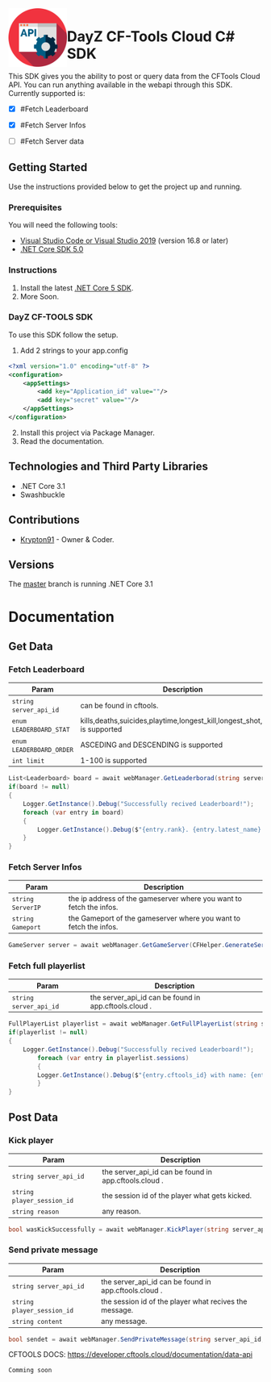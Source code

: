 <img align="left" width="116" height="116" src="https://raw.githubusercontent.com/marlonajgayle/Net5WebTemplate/develop/src/Content/.template.config/icon.png" />

# DayZ CF-Tools Cloud C# SDK


This SDK gives you the ability to post or query data from the CFTools Cloud API.
You can run anything available in the webapi through this SDK. Currently supported is:
- [x] #Fetch Leaderboard
- [x] #Fetch Server Infos
- [ ] #Fetch Server data


## Getting Started
Use the instructions provided below to get the project up and running.

### Prerequisites
You will need the following tools:
* [Visual Studio Code or Visual Studio 2019](https://visualstudio.microsoft.com/vs/) (version 16.8 or later)
* [.NET Core SDK 5.0](https://dotnet.microsoft.com/download/dotnet/5.0)

### Instructions
1. Install the latest [.NET Core 5 SDK](https://dotnet.microsoft.com/download). 
2. More Soon.

### DayZ CF-TOOLS SDK
To use this SDK follow the setup.
1. Add 2 strings to your app.config
```xml
<?xml version="1.0" encoding="utf-8" ?>
<configuration>
	<appSettings>
		<add key="Application_id" value=""/>
		<add key="secret" value=""/>
	</appSettings>
</configuration>
```
2. Install this project via Package Manager.
3. Read the documentation.


## Technologies and Third Party Libraries
* .NET Core 3.1
* Swashbuckle

## Contributions
- [Krypton91](https://github.com/Krypton91) - Owner & Coder.

## Versions
The [master](https://github.com/Krypton91/CFToolsSDK/master) branch is running .NET Core 3.1

# Documentation

## Get Data
### Fetch Leaderboard

|       Param        |                                             Description                                              |
| -------------------- | ---------------------------------------------------------------------------------------------------- |
| `string server_api_id`           | can be found in cftools. |
| `enum LEADERBOARD_STAT` | kills,deaths,suicides,playtime,longest_kill,longest_shot,kdratio  is supported |
| `enum LEADERBOARD_ORDER` | ASCEDING and DESCENDING  is supported |
| `int limit` | 1-100  is supported |
```csharp
List<Leaderboard> board = await webManager.GetLeaderborad(string server_api_id, LEADERBOARD_STAT stat, LEADERBOARD_ORDER order, int limit);
if(board != null)
{
	Logger.GetInstance().Debug("Successfully recived Leaderboard!");
	foreach (var entry in board)
	{
		Logger.GetInstance().Debug($"{entry.rank}. {entry.latest_name} has {entry.kills} with a KD {entry.kdratio}");
	}
}
```

### Fetch Server Infos

|       Param        |                                             Description                                              |
| -------------------- | ---------------------------------------------------------------------------------------------------- |
| `string ServerIP`           | the ip address of the gameserver where you want to fetch the infos. |
| `string Gameport` | the Gameport of the gameserver where you want to fetch the infos. |
```csharp
GameServer server = await webManager.GetGameServer(CFHelper.GenerateServerId(string ServerIP, string Gameport));
```

### Fetch full playerlist

|       Param        |                                             Description                                              |
| -------------------- | ---------------------------------------------------------------------------------------------------- |
| `string server_api_id`           | the server_api_id can be found in app.cftools.cloud . |
```csharp
FullPlayerList playerlist = await webManager.GetFullPlayerList(string server_api_id);
if(playerlist != null)
{
	Logger.GetInstance().Debug("Successfully recived Leaderboard!");
        foreach (var entry in playerlist.sessions)
        {
		Logger.GetInstance().Debug($"{entry.cftools_id} with name: {entry.gamedata.player_name}");
        }
}
```
## Post Data
### Kick player

|       Param        |                                             Description                                              |
| -------------------- | ---------------------------------------------------------------------------------------------------- |
| `string server_api_id`           | the server_api_id can be found in app.cftools.cloud . |
| `string player_session_id`       | the session id of the player what gets kicked. |
| `string reason`       	| any reason. |
```csharp
bool wasKickSuccessfully = await webManager.KickPlayer(string server_api_id, string player_session_id, string reason);
```

### Send private message
|       Param        |                                             Description                                              |
| -------------------- | ---------------------------------------------------------------------------------------------------- |
| `string server_api_id`           | the server_api_id can be found in app.cftools.cloud . |
| `string player_session_id`       | the session id of the player what recives the message. |
| `string content`       	| any message. |
```csharp
bool sendet = await webManager.SendPrivateMessage(string server_api_id, string player_session_id, string reason);
```
CFTOOLS DOCS: https://developer.cftools.cloud/documentation/data-api
````
Comming soon
````
